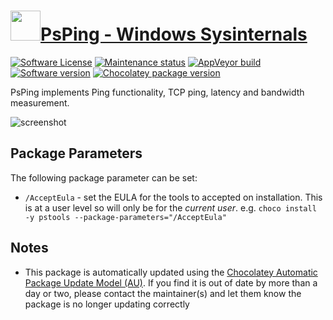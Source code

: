 # [<img src="https://cdn.jsdelivr.net/gh/dgalbraith/chocolatey-packages@f1075d8ebcef438242228bccd7320aff28f82ed0/icons/sysinternals.png" width="48" height="48" />PsPing - Windows Sysinternals](https://community.chocolatey.org/packages/psping)

[![Software License](https://img.shields.io/badge/License-Proprietary-grey.svg)](https://learn.microsoft.com/sysinternals/license-terms)
[![Maintenance status](https://img.shields.io/badge/maintained%3F-yes-green.svg)](https://gitHub.com/dgalbraith/chocolatey-packages/graphs/commit-activity)
[![AppVeyor build](https://img.shields.io/appveyor/ci/dgalbraith/chocolatey-packages)](https://ci.appveyor.com/project/dgalbraith/chocolatey-packages)
[![Software version](https://img.shields.io/badge/Source-v2.12-blue)](https://learn.microsoft.com/en-gb/sysinternals/downloads/pstools)
[![Chocolatey package version](https://img.shields.io/chocolatey/v/pstools?label=Chocolatey)](https://community.chocolatey.org/packages/psping)

PsPing implements Ping functionality, TCP ping, latency and bandwidth measurement.

![screenshot](https://cdn.jsdelivr.net/gh/dgalbraith/chocolatey-packages@24fea36a195c2c0f2ab7b70a195b03607cc45991/automatic/psping/screenshot.png)

## Package Parameters

The following package parameter can be set:

* `/AcceptEula` - set the EULA for the tools to accepted on installation.  This is at a user level so will only be for the *current user*.
e.g. `choco install -y pstools --package-parameters="/AcceptEula"`

## Notes

* This package is automatically updated using the [Chocolatey Automatic Package Update Model (AU)](https://github.com/majkinetor/au/blob/master/README.md).
If you find it is out of date by more than a day or two, please contact the maintainer(s) and let them know the package is no longer updating correctly
